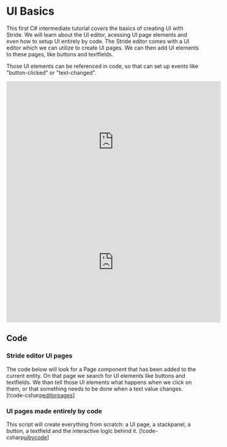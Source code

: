# UI Basics

This first C# intermediate tutorial covers the basics of creating UI with Stride. We will learn about the UI editor, acessing UI page elements and even how to setup UI entirely by code. The Stride editor comes with a UI editor which we can utilize to create UI pages. We can then add UI elements to these pages, like buttons and textfields.

Those UI elements can be referenced in code, so that can set up events like "button-clicked" or "text-changed". 

<iframe width="560" height="315" src="https://www.youtube.com/embed/rB5duwfs1mU" frameborder="0" allow="accelerometer; autoplay; encrypted-media; gyroscope; picture-in-picture" allowfullscreen></iframe> 
<iframe width="560" height="315" src="https://www.youtube.com/embed/NnnbHn9LQUU" frameborder="0" allow="accelerometer; autoplay; encrypted-media; gyroscope; picture-in-picture" allowfullscreen></iframe>

## Code
### Stride editor UI pages
The code below will look for a Page component that has been added to the current entity. On that page we search for UI elements like buttons and textfields. We than tell those UI elements what happens when we click on them, or that something needs to be done when a text value changes.
[!code-csharp[editorpages](../../../../stride/samples/Tutorials/CSharpIntermediate/CSharpIntermediate/CSharpIntermediate.Game/01_UI-Basics/UIByEditor.cs)]

### UI pages made entirely by code
This script will create everything from scratch: a UI page, a stackpanel, a button, a textfield and the interactive logic behind it.
[!code-csharp[uibycode](../../../../stride/samples/Tutorials/CSharpIntermediate/CSharpIntermediate/CSharpIntermediate.Game/01_UI-Basics/UIByCode.cs)]
